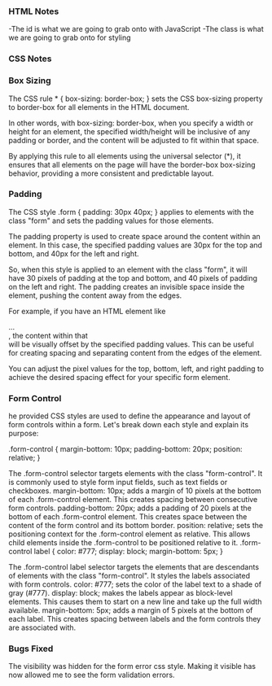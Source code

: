 ### HTML Notes

-The id is what we are going to grab onto with JavaScript
-The class is what we are going to grab onto for styling

### CSS Notes

### Box Sizing

The CSS rule \* { box-sizing: border-box; } sets the CSS box-sizing property to border-box for all elements in the HTML document.

In other words, with box-sizing: border-box, when you specify a width or height for an element, the specified width/height will be inclusive of any padding or border, and the content will be adjusted to fit within that space.

By applying this rule to all elements using the universal selector (\*), it ensures that all elements on the page will have the border-box box-sizing behavior, providing a more consistent and predictable layout.

<!-- body {
	background-color: #f9fafb;
	font-family: 'Open Sans, sans-serif';
	display: flex;
	align-items: center; // centered body vertically
	justify-content: center; // centered body horizontally
	min-height: 100vh; // Viewport Height
} -->

### Padding

The CSS style .form { padding: 30px 40px; } applies to elements with the class "form" and sets the padding values for those elements.

The padding property is used to create space around the content within an element. In this case, the specified padding values are 30px for the top and bottom, and 40px for the left and right.

So, when this style is applied to an element with the class "form", it will have 30 pixels of padding at the top and bottom, and 40 pixels of padding on the left and right. The padding creates an invisible space inside the element, pushing the content away from the edges.

For example, if you have an HTML element like <div class="form">...</div>, the content within that <div> will be visually offset by the specified padding values. This can be useful for creating spacing and separating content from the edges of the element.

You can adjust the pixel values for the top, bottom, left, and right padding to achieve the desired spacing effect for your specific form element.

### Form Control

he provided CSS styles are used to define the appearance and layout of form controls within a form. Let's break down each style and explain its purpose:

.form-control { margin-bottom: 10px; padding-bottom: 20px; position: relative; }

The .form-control selector targets elements with the class "form-control". It is commonly used to style form input fields, such as text fields or checkboxes.
margin-bottom: 10px; adds a margin of 10 pixels at the bottom of each .form-control element. This creates spacing between consecutive form controls.
padding-bottom: 20px; adds a padding of 20 pixels at the bottom of each .form-control element. This creates space between the content of the form control and its bottom border.
position: relative; sets the positioning context for the .form-control element as relative. This allows child elements inside the .form-control to be positioned relative to it.
.form-control label { color: #777; display: block; margin-bottom: 5px; }

The .form-control label selector targets the <label> elements that are descendants of elements with the class "form-control". It styles the labels associated with form controls.
color: #777; sets the color of the label text to a shade of gray (#777).
display: block; makes the labels appear as block-level elements. This causes them to start on a new line and take up the full width available.
margin-bottom: 5px; adds a margin of 5 pixels at the bottom of each label. This creates spacing between labels and the form controls they are associated with.

### Bugs Fixed

The visibility was hidden for the form error css style. Making it visible has now allowed me to see the form validation errors.
